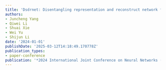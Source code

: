```yaml
---
title: 'Dsdrnet: Disentangling representation and reconstruct network for domain generalization'
authors:
- Juncheng Yang
- Qiwei Li
- Shuai Xie
- Wei Yu
- Shijun Li
date: '2024-01-01'
publishDate: '2025-03-12T14:18:49.170778Z'
publication_types:
- paper-conference
publication: '*2024 International Joint Conference on Neural Networks (IJCNN)*'
---
```

